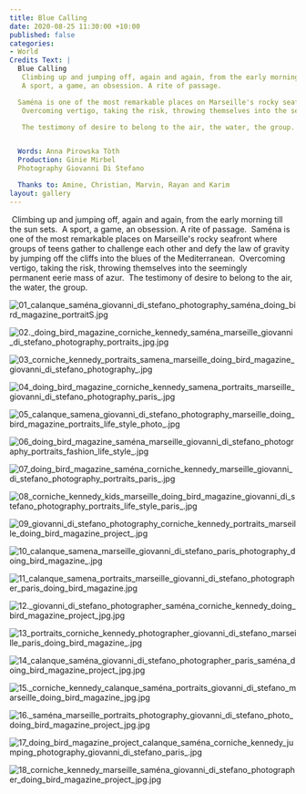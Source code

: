 ```yaml
---
title: Blue Calling
date: 2020-08-25 11:30:00 +10:00
published: false
categories:
- World
Credits Text: |
  Blue Calling
   Climbing up and jumping off, again and again, from the early morning till the sun sets.
   A sport, a game, an obsession. A rite of passage. 

  Saména is one of the most remarkable places on Marseille's rocky seafront where groups of teens gather to challenge each other and defy the law of gravity by jumping off the cliffs into the blues of the Mediterranean.
   Overcoming vertigo, taking the risk, throwing themselves into the seemingly permanent eerie mass of azur.

   The testimony of desire to belong to the air, the water, the group.


  Words: Anna Pirowska Tòth
  Production: Ginie Mirbel
  Photography Giovanni Di Stefano

  Thanks to: Amine, Christian, Marvin, Rayan and Karim
layout: gallery
---
```


 Climbing up and jumping off, again and again, from the early morning till the sun sets. 
A sport, a game, an obsession. A rite of passage. 
Saména is one of the most remarkable places on Marseille's rocky seafront where groups of teens gather to challenge each other and defy the law of gravity by jumping off the cliffs into the blues of the Mediterranean. 
Overcoming vertigo, taking the risk, throwing themselves into the seemingly permanent eerie mass of azur. 
The testimony of desire to belong to the air, the water, the group.

![01_calanque_saména_giovanni_di_stefano_photography_saména_doing_bird_magazine_portraitS.jpg](/uploads/01_calanque_same%CC%81na_giovanni_di_stefano_photography_same%CC%81na_doing_bird_magazine_portraitS.jpg)

![02._doing_bird_magazine_corniche_kennedy_saména_marseille_giovanni_di_stefano_photography_portraits_jpg.jpg](/uploads/02._doing_bird_magazine_corniche_kennedy_same%CC%81na_marseille_giovanni_di_stefano_photography_portraits_jpg.jpg)

![03_corniche_kennedy_portraits_samena_marseille_doing_bird_magazine_giovanni_di_stefano_photography_.jpg](/uploads/03_corniche_kennedy_portraits_samena_marseille_doing_bird_magazine_giovanni_di_stefano_photography_.jpg)

![04_doing_bird_magazine_corniche_kennedy_samena_portraits_marseille_giovanni_di_stefano_photography_paris_.jpg](/uploads/04_doing_bird_magazine_corniche_kennedy_samena_portraits_marseille_giovanni_di_stefano_photography_paris_.jpg)

![05_calanque_samena_giovanni_di_stefano_photography_marseille_doing_bird_magazine_portraits_life_style_photo_.jpg](/uploads/05_calanque_samena_giovanni_di_stefano_photography_marseille_doing_bird_magazine_portraits_life_style_photo_.jpg)

![06_doing_bird_magazine_saména_marseille_giovanni_di_stefano_photography_portraits_fashion_life_style_.jpg](/uploads/06_doing_bird_magazine_same%CC%81na_marseille_giovanni_di_stefano_photography_portraits_fashion_life_style_.jpg)

![07_doing_bird_magazine_saména_corniche_kennedy_marseille_giovanni_di_stefano_photography_portraits_paris_.jpg](/uploads/07_doing_bird_magazine_same%CC%81na_corniche_kennedy_marseille_giovanni_di_stefano_photography_portraits_paris_.jpg)

![08_corniche_kennedy_kids_marseille_doing_bird_magazine_giovanni_di_stefano_photography_portraits_life_style_paris_.jpg](/uploads/08_corniche_kennedy_kids_marseille_doing_bird_magazine_giovanni_di_stefano_photography_portraits_life_style_paris_.jpg)

![09_giovanni_di_stefano_photography_corniche_kennedy_portraits_marseille_doing_bird_magazine_project_.jpg](/uploads/09_giovanni_di_stefano_photography_corniche_kennedy_portraits_marseille_doing_bird_magazine_project_.jpg)

![10_calanque_samena_marseille_giovanni_di_stefano_paris_photography_doing_bird_magazine_.jpg](/uploads/10_calanque_samena_marseille_giovanni_di_stefano_paris_photography_doing_bird_magazine_.jpg)

![11_calanque_samena_portraits_marseille_giovanni_di_stefano_photographer_paris_doing_bird_magazine.jpg](/uploads/11_calanque_samena_portraits_marseille_giovanni_di_stefano_photographer_paris_doing_bird_magazine.jpg)

![12._giovanni_di_stefano_photographer_saména_corniche_kennedy_doing_bird_magazine_project_jpg.jpg](/uploads/12._giovanni_di_stefano_photographer_same%CC%81na_corniche_kennedy_doing_bird_magazine_project_jpg.jpg)

![13_portraits_corniche_kennedy_photographer_giovanni_di_stefano_marseille_paris_doing_bird_magazine_.jpg](/uploads/13_portraits_corniche_kennedy_photographer_giovanni_di_stefano_marseille_paris_doing_bird_magazine_.jpg)

![14_calanque_saména_giovanni_di_stefano_photographer_paris_saména_doing_bird_magazine_project_jpg.jpg](/uploads/14_calanque_same%CC%81na_giovanni_di_stefano_photographer_paris_same%CC%81na_doing_bird_magazine_project_jpg.jpg)

![15._corniche_kennedy_calanque_saména_portraits_giovanni_di_stefano_marseille_doing_bird_magazine_jpg.jpg](/uploads/15._corniche_kennedy_calanque_same%CC%81na_portraits_giovanni_di_stefano_marseille_doing_bird_magazine_jpg.jpg)

![16._saména_marseille_portraits_photography_giovanni_di_stefano_photo_doing_bird_magazine_project_jpg.jpg](/uploads/16._same%CC%81na_marseille_portraits_photography_giovanni_di_stefano_photo_doing_bird_magazine_project_jpg.jpg)

![17_doing_bird_magazine_project_calanque_saména_corniche_kennedy_jumping_photography_giovanni_di_stefano_paris_.jpg](/uploads/17_doing_bird_magazine_project_calanque_same%CC%81na_corniche_kennedy_jumping_photography_giovanni_di_stefano_paris_.jpg)

![18_corniche_kennedy_marseille_saména_giovanni_di_stefano_photographer_doing_bird_magazine_project_jpg.jpg](/uploads/18_corniche_kennedy_marseille_same%CC%81na_giovanni_di_stefano_photographer_doing_bird_magazine_project_jpg.jpg)

